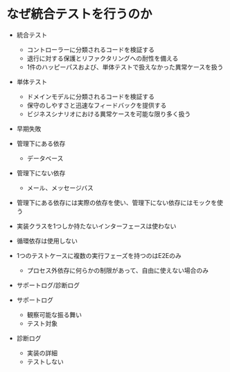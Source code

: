 # なぜ統合テストを行うのか
- 統合テスト
  - コントローラーに分類されるコードを検証する
  - 退行に対する保護とリファクタリングへの耐性を備える
  - 1件のハッピーパスおよび、単体テストで扱えなかった異常ケースを扱う
- 単体テスト
  - ドメインモデルに分類されるコードを検証する
  - 保守のしやすさと迅速なフィードバックを提供する
  - ビジネスシナリオにおける異常ケースを可能な限り多く扱う
- 早期失敗
- 管理下にある依存
  - データベース
- 管理下にない依存
  - メール、メッセージバス
- 管理下にある依存には実際の依存を使い、管理下にない依存にはモックを使う

- 実装クラスを1つしか持たないインターフェースは使わない
- 循環依存は使用しない
- 1つのテストケースに複数の実行フェーズを持つのはE2Eのみ
  - プロセス外依存に何らかの制限があって、自由に使えない場合のみ

- サポートログ/診断ログ
- サポートログ
  - 観察可能な振る舞い
  - テスト対象
- 診断ログ
  - 実装の詳細
  - テストしない